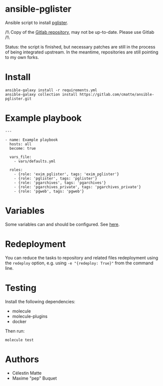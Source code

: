 # ansible-pglister

Ansible script to install [pglister](https://gitlab.com/pglister/pglister).

/!\ Copy of the [Gitlab repository](https://gitlab.com/cmatte/ansible-pglister), may not be up-to-date. Please use Gitlab /!\

Status: the script is finished, but necessary patches are still in the process of being integrated upstream. In the meantime, repositories are still pointing to my own forks.

# Install

```
ansible-galaxy install -r requirements.yml
ansible-galaxy collection install https://gitlab.com/cmatte/ansible-pglister.git
```

# Example playbook

```
---

- name: Example playbook
  hosts: all
  become: true

  vars_file:
    - vars/defaults.yml

  roles:
    - {role: 'exim_pglister', tags: 'exim_pglister'}
    - {role: 'pglister', tags: 'pglister'}
    - {role: 'pgarchives', tags: 'pgarchives'}
    - {role: 'pgarchives_private', tags: 'pgarchives_private'}
    - {role: 'pgweb', tags: 'pgweb'}
```

# Variables

Some variables can and should be configured. See [here](vars/defaults.yml).

# Redeployment

You can reduce the tasks to repository and related files redeployment using the `redeploy` option, e.g. using `-e "{redeploy: True}"` from the command line.

# Testing

Install the following dependencies:

- molecule
- molecule-plugins
- docker

Then run:
```
molecule test
```

# Authors

- Célestin Matte
- Maxime "pep" Buquet
